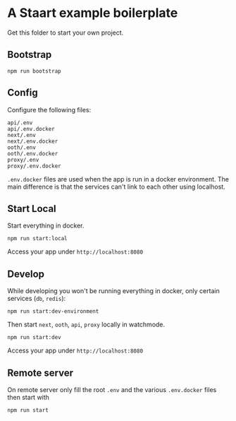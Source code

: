 # A Staart example boilerplate

Get this folder to start your own project.

## Bootstrap

```
npm run bootstrap
```

## Config

Configure the following files:

```
api/.env
api/.env.docker
next/.env
next/.env.docker
ooth/.env
ooth/.env.docker
proxy/.env
proxy/.env.docker
```

`.env.docker` files are used when the app is run in a docker environment. The main difference is that
the services can't link to each other using localhost.

## Start Local

Start everything in docker.

```
npm run start:local
```

Access your app under `http://localhost:8080`

## Develop

While developing you won't be running everything in docker, only certain services (`db`, `redis`):

```
npm run start:dev-environment
```

Then start `next`, `ooth`, `api`, `proxy` locally in watchmode.

```
npm run start:dev
```

Access your app under `http://localhost:8080`

## Remote server

On remote server only fill the root `.env` and the various `.env.docker` files then start with

```
npm run start
```

